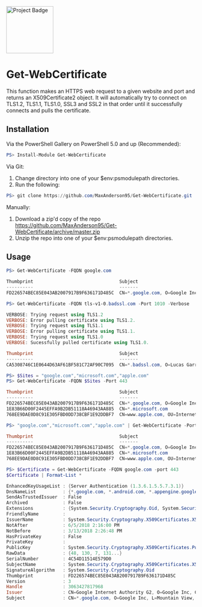 <a href="https://ci.appveyor.com/project/MaxAnderson95/get-webcertificate">
<img src="https://ci.appveyor.com/api/projects/status/github/MaxAnderson95/Get-WebCertificate?branch=master&svg=true" alt="Project Badge" width="125">
</a>

# Get-WebCertificate
This function makes an HTTPS web request to a given website and port and returns an X509Certificate2 object. It will automatically try to connect on TLS1.2, TLS1.1, TLS1.0, SSL3 and SSL2 in that order until it successfully connects and pulls the certificate.

## Installation
Via the PowerShell Gallery on PowerShell 5.0 and up (Recommended):
```Powershell
PS> Install-Module Get-WebCertificate
```

Via Git:
1. Change directory into one of your $env:psmodulepath directories.
2. Run the following:
```Powershell
PS> git clone https://github.com/MaxAnderson95/Get-WebCertificate.git
```

Manually:
1. Download a zip'd copy of the repo https://github.com/MaxAnderson95/Get-WebCertificate/archive/master.zip
2. Unzip the repo into one of your $env:psmodulepath directories.

## Usage
```Powershell
PS> Get-WebCertificate -FQDN google.com

Thumbprint                                Subject
----------                                -------
FD226574BEC85E043AB2007917B9F636171D485C  CN=*.google.com, O=Google Inc, L=Mountain View, S=California, C=US
```
```Powershell
PS> Get-WebCertificate -FQDN tls-v1-0.badssl.com -Port 1010 -Verbose

VERBOSE: Trying request using TLS1.2
VERBOSE: Error pulling certificate using TLS1.2.
VERBOSE: Trying request using TLS1.1
VERBOSE: Error pulling certificate using TLS1.1.
VERBOSE: Trying request using TLS1.0
VERBOSE: Sucessfully pulled certificate using TLS1.0.

Thumbprint                                Subject
----------                                -------
CA5308746C1E0644D63AF61BF581C72AF90C7095  CN=*.badssl.com, O=Lucas Garron, L=Walnut Creek, S=California, C=US
```
```Powershell
PS> $Sites = "google.com","microsoft.com","apple.com"
PS> Get-WebCertificate -FQDN $Sites -Port 443

Thumbprint                                Subject
----------                                -------
FD226574BEC85E043AB2007917B9F636171D485C  CN=*.google.com, O=Google Inc, L=Mountain View, S=California, C=US
1E83B66D00F2445EFFA9B2DB51118A46943AA885  CN=*.microsoft.com
768EE9DAE0D8C91E305FBD0DD738CBF1E92DDBF7  CN=www.apple.com, OU=Internet Services, O=Apple Inc., STREET=1 Infinite Loop, L=Cupertino, S=Ca...
```
```Powershell
PS> "google.com","microsoft.com","apple.com" | Get-WebCertificate -Port 443

Thumbprint                                Subject
----------                                -------
FD226574BEC85E043AB2007917B9F636171D485C  CN=*.google.com, O=Google Inc, L=Mountain View, S=California, C=US
1E83B66D00F2445EFFA9B2DB51118A46943AA885  CN=*.microsoft.com
768EE9DAE0D8C91E305FBD0DD738CBF1E92DDBF7  CN=www.apple.com, OU=Internet Services, O=Apple Inc., STREET=1 Infinite Loop, L=Cupertino, S=Ca...
```
```Powershell
PS> $Certificate = Get-WebCertificate -FQDN google.com -port 443
$Certificate | Format-List *

EnhancedKeyUsageList : {Server Authentication (1.3.6.1.5.5.7.3.1)}
DnsNameList          : {*.google.com, *.android.com, *.appengine.google.com, *.cloud.google.com...}
SendAsTrustedIssuer  : False
Archived             : False
Extensions           : {System.Security.Cryptography.Oid, System.Security.Cryptography.Oid, System.Security.Cryptography.Oid, System.Security.Cryptography.Oid...}
FriendlyName         :
IssuerName           : System.Security.Cryptography.X509Certificates.X500DistinguishedName
NotAfter             : 6/5/2018 2:16:00 PM
NotBefore            : 3/13/2018 2:26:48 PM
HasPrivateKey        : False
PrivateKey           :
PublicKey            : System.Security.Cryptography.X509Certificates.PublicKey
RawData              : {48, 130, 7, 131...}
SerialNumber         : 4C54D11514E579D0
SubjectName          : System.Security.Cryptography.X509Certificates.X500DistinguishedName
SignatureAlgorithm   : System.Security.Cryptography.Oid
Thumbprint           : FD226574BEC85E043AB2007917B9F636171D485C
Version              : 3
Handle               : 3063427817968
Issuer               : CN=Google Internet Authority G2, O=Google Inc, C=US
Subject              : CN=*.google.com, O=Google Inc, L=Mountain View, S=California, C=US
```
